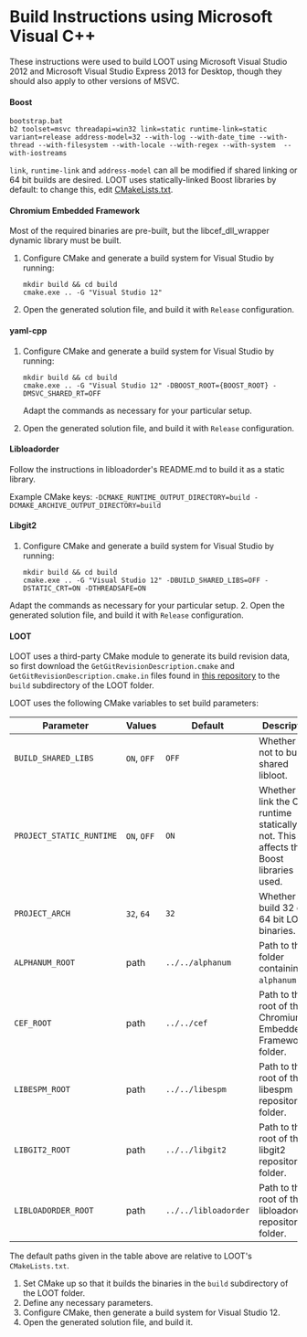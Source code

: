 # Build Instructions using Microsoft Visual C++

These instructions were used to build LOOT using Microsoft Visual Studio 2012 and Microsoft Visual Studio Express 2013 for Desktop, though they should also apply to other versions of MSVC.

#### Boost

```
bootstrap.bat
b2 toolset=msvc threadapi=win32 link=static runtime-link=static variant=release address-model=32 --with-log --with-date_time --with-thread --with-filesystem --with-locale --with-regex --with-system  --with-iostreams
```

`link`, `runtime-link` and `address-model` can all be modified if shared linking or 64 bit builds are desired. LOOT uses statically-linked Boost libraries by default: to change this, edit [CMakeLists.txt](../CMakeLists.txt).

#### Chromium Embedded Framework

Most of the required binaries are pre-built, but the libcef_dll_wrapper dynamic library must be built.

1. Configure CMake and generate a build system for Visual Studio by running:

   ```
   mkdir build && cd build
   cmake.exe .. -G "Visual Studio 12"
   ```

2. Open the generated solution file, and build it with `Release` configuration.

#### yaml-cpp

1. Configure CMake and generate a build system for Visual Studio by running:

   ```
   mkdir build && cd build
   cmake.exe .. -G "Visual Studio 12" -DBOOST_ROOT={BOOST_ROOT} -DMSVC_SHARED_RT=OFF
   ```

   Adapt the commands as necessary for your particular setup.
2. Open the generated solution file, and build it with `Release` configuration.

#### Libloadorder

Follow the instructions in libloadorder's README.md to build it as a static library.

Example CMake keys: `-DCMAKE_RUNTIME_OUTPUT_DIRECTORY=build -DCMAKE_ARCHIVE_OUTPUT_DIRECTORY=build`

#### Libgit2

1. Configure CMake and generate a build system for Visual Studio by running:

   ```
   mkdir build && cd build
   cmake.exe .. -G "Visual Studio 12" -DBUILD_SHARED_LIBS=OFF -DSTATIC_CRT=ON -DTHREADSAFE=ON
   ```

  Adapt the commands as necessary for your particular setup.
2. Open the generated solution file, and build it with `Release` configuration.

#### LOOT

LOOT uses a third-party CMake module to generate its build revision data, so first download the `GetGitRevisionDescription.cmake` and `GetGitRevisionDescription.cmake.in` files found in [this repository](https://github.com/rpavlik/cmake-modules) to the `build` subdirectory of the LOOT folder.

LOOT uses the following CMake variables to set build parameters:

Parameter | Values | Default |Description
----------|--------|---------|-----------
`BUILD_SHARED_LIBS` | `ON`, `OFF` | `OFF` | Whether or not to build a shared libloot.
`PROJECT_STATIC_RUNTIME` | `ON`, `OFF` | `ON` | Whether to link the C++ runtime statically or not. This also affects the Boost libraries used.
`PROJECT_ARCH` | `32`, `64` | `32` | Whether to build 32 or 64 bit LOOT binaries.
`ALPHANUM_ROOT` | path | `../../alphanum` | Path to the folder containing `alphanum.hpp`.
`CEF_ROOT` | path | `../../cef` | Path to the root of the Chromium Embedded Framework folder.
`LIBESPM_ROOT` | path | `../../libespm` | Path to the root of the libespm repository folder.
`LIBGIT2_ROOT` | path | `../../libgit2` | Path to the root of the libgit2 repository folder.
`LIBLOADORDER_ROOT` | path | `../../libloadorder` | Path to the root of the libloadorder repository folder.

The default paths given in the table above are relative to LOOT's `CMakeLists.txt`.

1. Set CMake up so that it builds the binaries in the `build` subdirectory of the LOOT folder.
2. Define any necessary parameters.
3. Configure CMake, then generate a build system for Visual Studio 12.
4. Open the generated solution file, and build it.
